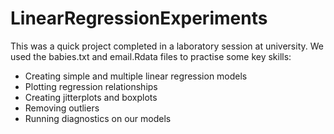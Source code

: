 # LinearRegressionExperiments

This was a quick project completed in a laboratory session at university. We used the babies.txt and email.Rdata files to practise some key skills:
- Creating simple and multiple linear regression models
- Plotting regression relationships
- Creating jitterplots and boxplots
- Removing outliers
- Running diagnostics on our models

